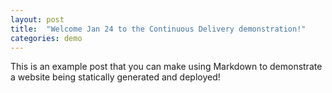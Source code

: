```yaml
---
layout: post
title:  "Welcome Jan 24 to the Continuous Delivery demonstration!"
categories: demo
---
```


This is an example post that you can make using Markdown to demonstrate a website being statically generated and deployed!

